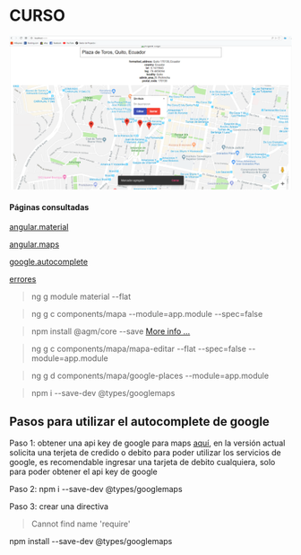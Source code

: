 
CURSO
===================
![](https://github.com/leone2016/googleAutocomplete-maps/blob/master/default.png?raw=true)

#### Páginas consultadas 
[angular.material](https://material.angular.io/components/input/examples)

[angular.maps](https://angular-maps.com/api-docs/agm-core/components/agmmap#mapClick)

[google.autocomplete](https://hackernoon.com/custom-directives-in-angular-6-building-a-google-places-autocomplete-4b418ee674ce)

[errores](https://stackoverflow.com/questions/36064697/how-to-install-typescript-typings-for-google-maps/42733315?noredirect=1#comment88303107_42733315)
>ng g module material --flat

>ng g c components/mapa --module=app.module --spec=false 

>npm install @agm/core --save  [More info ... ](https://angular-maps.com/guides/getting-started/)

> ng g c components/mapa/mapa-editar --flat --spec=false --module=app.module

> ng g d components/mapa/google-places --module=app.module

> npm i --save-dev @types/googlemaps

## Pasos para utilizar el autocomplete de google 
Paso 1: obtener una api key de google para maps [aquí](https://cloud.google.com/maps-platform/), en la versión actual solicita una terjeta de credido o debito para poder utilizar los servicios de google, es recomendable ingresar una tarjeta de debito cualquiera, solo para poder obtener el api key de google

Paso 2: npm i --save-dev @types/googlemaps

Paso 3: crear una directiva  

> Cannot find name 'require'  

npm install --save-dev @types/googlemaps

